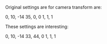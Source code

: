 Original settings are for camera transform are: 

0, 10, -14
35, 0, 0
1, 1, 1


These settings are interesting:

0, 10, -14
33, 44, 0
1, 1, 1
